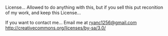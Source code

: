 License...
Allowed to do anything with this, but if you sell this put reconition of my work, and keep this License...

If you want to contact me... Email me at ryanc1256@gmail.com
http://creativecommons.org/licenses/by-sa/3.0/
